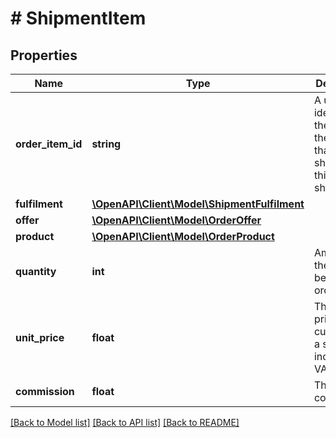 # # ShipmentItem

## Properties

Name | Type | Description | Notes
------------ | ------------- | ------------- | -------------
**order_item_id** | **string** | A unique identifier for the item of the order that was shipped in this shipment. | [optional]
**fulfilment** | [**\OpenAPI\Client\Model\ShipmentFulfilment**](ShipmentFulfilment.md) |  | [optional]
**offer** | [**\OpenAPI\Client\Model\OrderOffer**](OrderOffer.md) |  | [optional]
**product** | [**\OpenAPI\Client\Model\OrderProduct**](OrderProduct.md) |  | [optional]
**quantity** | **int** | Amount of the product being ordered. | [optional]
**unit_price** | **float** | The selling price to the customer of a single unit including VAT. | [optional]
**commission** | **float** | The commission. | [optional]

[[Back to Model list]](../../README.md#models) [[Back to API list]](../../README.md#endpoints) [[Back to README]](../../README.md)
